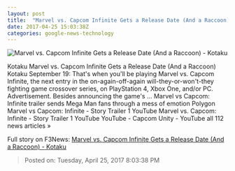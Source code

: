 ```yaml
---
layout: post
title:  "Marvel vs. Capcom Infinite Gets a Release Date (And a Raccoon) - Kotaku"
date: 2017-04-25 15:03:38Z
categories: google-news-technology
---
```


![Marvel vs. Capcom Infinite Gets a Release Date (And a Raccoon) - Kotaku](https://i.kinja-img.com/gawker-media/image/upload/s--QczVk-F2--/c_fill,fl_progressive,g_center,h_900,q_80,w_1600/rl9yxlhbvvl0ztaireo9.png)

Kotaku Marvel vs. Capcom Infinite Gets a Release Date (And a Raccoon) Kotaku September 19: That's when you'll be playing Marvel vs. Capcom Infinite, the next entry in the on-again-off-again will-they-or-won't-they fighting game crossover series, on PlayStation 4, Xbox One, and/or PC. Advertisement. Besides announcing the game's ... Marvel vs Capcom: Infinite trailer sends Mega Man fans through a mess of emotion Polygon Marvel vs Capcom: Infinite - Story Trailer 1 YouTube Marvel vs. Capcom: Infinite - Story Trailer 1 YouTube YouTube - Capcom Unity - YouTube all 112 news articles »


Full story on F3News: [Marvel vs. Capcom Infinite Gets a Release Date (And a Raccoon) - Kotaku](http://www.f3nws.com/n/tNMPnH)

> Posted on: Tuesday, April 25, 2017 8:03:38 PM
